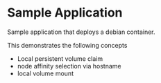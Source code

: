 # Sample Application

Sample application that deploys a debian container.

This demonstrates the following concepts

- Local persistent volume claim
- node affinity selection via hostname
- local volume mount
